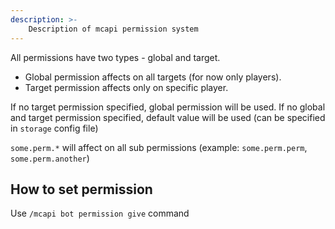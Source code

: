 ```yaml
---
description: >-
    Description of mcapi permission system
---
```


All permissions have two types - global and target. 
* Global permission affects on all targets (for now only players). 
* Target permission affects only on specific player.

If no target permission specified, global permission will be used. 
If no global and target permission specified, default value will be used (can be specified in `storage` config file) <br>

`some.perm.*` will affect on all sub permissions (example: `some.perm.perm`, `some.perm.another`)

## How to set permission
Use `/mcapi bot permission give` command 

